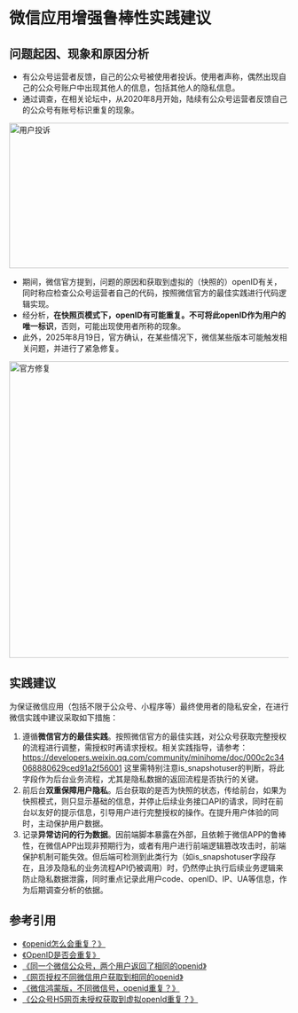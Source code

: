 # 微信应用增强鲁棒性实践建议
## 问题起因、现象和原因分析
- 有公众号运营者反馈，自己的公众号被使用者投诉。使用者声称，偶然出现自己的公众号账户中出现其他人的信息，包括其他人的隐私信息。
- 通过调查，在相关论坛中，从2020年8月开始，陆续有公众号运营者反馈自己的公众号有账号标识重复的现象。
<img width="775" height="262" alt="用户投诉" src="https://github.com/user-attachments/assets/fdde607f-9d4c-4697-9481-7d420bb63ce5" />

- 期间，微信官方提到，问题的原因和获取到虚拟的（快照的）openID有关，同时称应检查公众号运营者自己的代码，按照微信官方的最佳实践进行代码逻辑实现。
- 经分析，**在快照页模式下，openID有可能重复。不可将此openID作为用户的唯一标识**，否则，可能出现使用者所称的现象。
- 此外，2025年8月19日，官方确认，在某些情况下，微信某些版本可能触发相关问题，并进行了紧急修复。
<img width="806" height="535" alt="官方修复" src="https://github.com/user-attachments/assets/b2d17feb-e17c-4499-86b9-4f3094ce7e71" />

## 实践建议
为保证微信应用（包括不限于公众号、小程序等）最终使用者的隐私安全，在进行微信实践中建议采取如下措施：
1. 遵循**微信官方的最佳实践**。按照微信官方的最佳实践，对公众号获取完整授权的流程进行调整，需授权时再请求授权。相关实践指导，请参考：https://developers.weixin.qq.com/community/minihome/doc/000c2c34068880629ced91a2f56001
这里需特别注意is_snapshotuser的判断，将此字段作为后台业务流程，尤其是隐私数据的返回流程是否执行的关键。
2. 前后台**双重保障用户隐私**。后台获取的是否为快照的状态，传给前台，如果为快照模式，则只显示基础的信息，并停止后续业务接口API的请求，同时在前台以友好的提示信息，引导用户进行完整授权的操作。在提升用户体验的同时，主动保护用户数据。
3. 记录**异常访问的行为数据**。因前端脚本暴露在外部，且依赖于微信APP的鲁棒性，在微信APP出现非预期行为，或者有用户进行前端逻辑篡改攻击时，前端保护机制可能失效。但后端可检测到此类行为（如is_snapshotuser字段存在，且涉及隐私的业务流程API仍被调用）时，仍然停止执行后续业务逻辑来防止隐私数据泄露，同时重点记录此用户code、openID、IP、UA等信息，作为后期调查分析的依据。
## 参考引用
- [《openid怎么会重复？》](https://developers.weixin.qq.com/community/develop/doc/0002086137c620ca0cdaf3da351000?highLine=openid%25E9%2587%258D%25E5%25A4%258D)
- [《OpenID是否会重复》](https://developers.weixin.qq.com/community/develop/doc/000e2ebdd18c10df2d9a11a5e57000)
- [《同一个微信公众号，两个用户返回了相同的openid》](https://developers.weixin.qq.com/community/develop/doc/000242a1120418b052c37435766800?highLine=openid%25E9%2587%258D%25E5%25A4%258D)
- [《网页授权不同微信用户获取到相同的openid》](https://developers.weixin.qq.com/community/develop/doc/000ee0ebad8d70cc4b83f16c661c00?highLine=openid%25E7%259B%25B8%25E5%2590%258C)
- [《微信鸿蒙版，不同微信号，openid重复？》](https://developers.weixin.qq.com/community/develop/doc/0006021751c0f8bd8cc38d88066800?highline=openid%20%E9%87%8D%E5%A4%8D)
- [《公众号H5网页未授权获取到虚拟openId重复？》](https://developers.weixin.qq.com/community/develop/doc/000c2ae9144900bccfd3c59b666c00?highLine=openid%25E9%2587%258D%25E5%25A4%258D)
